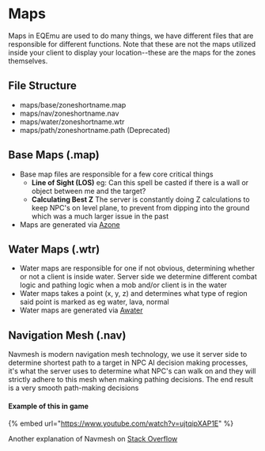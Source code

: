 # Maps

Maps in EQEmu are used to do many things, we have different files that are responsible for different functions.  Note that these are not the maps utilized inside your client to display your location--these are the maps for the zones themselves.

## File Structure

* maps/base/zoneshortname.map
* maps/nav/zoneshortname.nav
* maps/water/zoneshortname.wtr
* maps/path/zoneshortname.path (Deprecated)

## Base Maps (.map)

* Base map files are responsible for a few core critical things
  * **Line of Sight (LOS)** eg: Can this spell be casted if there is a wall or object between me and the target?
  * **Calculating Best Z** The server is constantly doing Z calculations to keep NPC's on level plane, to prevent from dipping into the ground which was a much larger issue in the past
* Maps are generated via [Azone](https://github.com/EQEmu/zone-utilities)

## Water Maps (.wtr)

* Water maps are responsible for one if not obvious, determining whether or not a client is inside water. Server side we determine different combat logic and pathing logic when a mob and/or client is in the water
* Water maps takes a point (x, y, z) and determines what type of region said point is marked as eg water, lava, normal
* Water maps are generated via [Awater](https://github.com/EQEmu/zone-utilities)

## Navigation Mesh (.nav)

Navmesh is modern navigation mesh technology, we use it server side to determine shortest path to a target in NPC AI decision making processes, it's what the server uses to determine what NPC's can walk on and they will strictly adhere to this mesh when making pathing decisions. The end result is a very smooth path-making decisions

#### Example of this in game

{% embed url="https://www.youtube.com/watch?v=ujtqipXAP1E" %}

Another explanation of Navmesh on [Stack Overflow](https://gamedev.stackexchange.com/a/15395)

